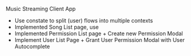 Music Streaming Client App

- Use constate to split (user) flows into multiple contexts
- Implemented Song List page, use <audio> tag to play audio file
- Implemented Permission List page + Create new Permission Modal
- Implement User List Page + Grant User Permission Modal with User Autocomplete

